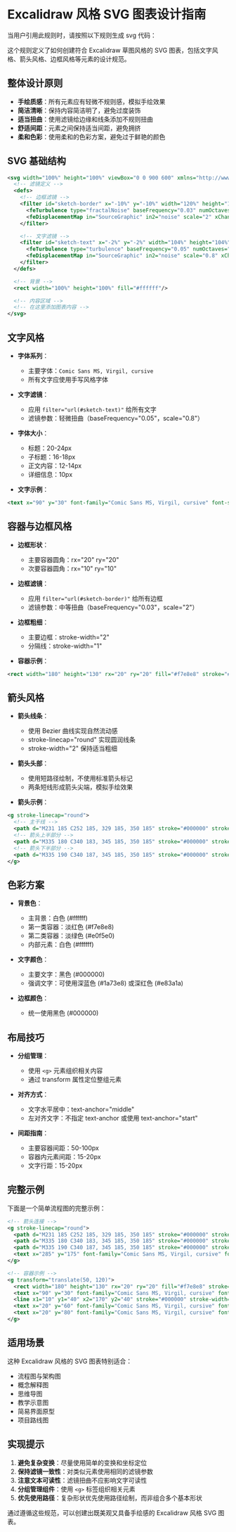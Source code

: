 # Excalidraw 风格 SVG 图表设计指南

当用户引用此规则时，请按照以下规则生成 svg 代码：

这个规则定义了如何创建符合 Excalidraw 草图风格的 SVG 图表，包括文字风格、箭头风格、边框风格等元素的设计规范。

## 整体设计原则

- **手绘质感**：所有元素应有轻微不规则感，模拟手绘效果
- **简洁清晰**：保持内容简洁明了，避免过度装饰
- **适当扭曲**：使用滤镜给边缘和线条添加不规则扭曲
- **舒适间距**：元素之间保持适当间距，避免拥挤
- **柔和色彩**：使用柔和的色彩方案，避免过于鲜艳的颜色

## SVG 基础结构

```xml
<svg width="100%" height="100%" viewBox="0 0 900 600" xmlns="http://www.w3.org/2000/svg">
  <!-- 滤镜定义 -->
  <defs>
    <!-- 边框滤镜 -->
    <filter id="sketch-border" x="-10%" y="-10%" width="120%" height="120%">
      <feTurbulence type="fractalNoise" baseFrequency="0.03" numOctaves="3" seed="42" result="noise"/>
      <feDisplacementMap in="SourceGraphic" in2="noise" scale="2" xChannelSelector="R" yChannelSelector="G"/>
    </filter>

    <!-- 文字滤镜 -->
    <filter id="sketch-text" x="-2%" y="-2%" width="104%" height="104%">
      <feTurbulence type="turbulence" baseFrequency="0.05" numOctaves="2" seed="15" result="noise"/>
      <feDisplacementMap in="SourceGraphic" in2="noise" scale="0.8" xChannelSelector="R" yChannelSelector="G"/>
    </filter>
  </defs>

  <!-- 背景 -->
  <rect width="100%" height="100%" fill="#ffffff"/>

  <!-- 内容区域 -->
  <!-- 在这里添加图表内容 -->
</svg>
```

## 文字风格

- **字体系列**：
  - 主要字体：`Comic Sans MS, Virgil, cursive`
  - 所有文字应使用手写风格字体
- **文字滤镜**：

  - 应用 `filter="url(#sketch-text)"` 给所有文字
  - 滤镜参数：轻微扭曲（baseFrequency="0.05"，scale="0.8"）

- **字体大小**：

  - 标题：20-24px
  - 子标题：16-18px
  - 正文内容：12-14px
  - 详细信息：10px

- **文字示例**：

```xml
<text x="90" y="30" font-family="Comic Sans MS, Virgil, cursive" font-size="16" text-anchor="middle" fill="#000000" filter="url(#sketch-text)">标题文字</text>
```

## 容器与边框风格

- **边框形状**：

  - 主要容器圆角：rx="20" ry="20"
  - 次要容器圆角：rx="10" ry="10"

- **边框滤镜**：

  - 应用 `filter="url(#sketch-border)"` 给所有边框
  - 滤镜参数：中等扭曲（baseFrequency="0.03"，scale="2"）

- **边框粗细**：

  - 主要边框：stroke-width="2"
  - 分隔线：stroke-width="1"

- **容器示例**：

```xml
<rect width="180" height="130" rx="20" ry="20" fill="#f7e8e8" stroke="#000000" stroke-width="2" filter="url(#sketch-border)"/>
```

## 箭头风格

- **箭头线条**：

  - 使用 Bezier 曲线实现自然流动感
  - stroke-linecap="round" 实现圆润线条
  - stroke-width="2" 保持适当粗细

- **箭头头部**：

  - 使用短路径绘制，不使用标准箭头标记
  - 两条短线形成箭头尖端，模拟手绘效果

- **箭头示例**：

```xml
<g stroke-linecap="round">
  <!-- 主干线 -->
  <path d="M231 185 C252 185, 329 185, 350 185" stroke="#000000" stroke-width="2" fill="none"></path>
  <!-- 箭头上半部分 -->
  <path d="M335 180 C340 183, 345 185, 350 185" stroke="#000000" stroke-width="2" fill="none"></path>
  <!-- 箭头下半部分 -->
  <path d="M335 190 C340 187, 345 185, 350 185" stroke="#000000" stroke-width="2" fill="none"></path>
</g>
```

## 色彩方案

- **背景色**：

  - 主背景：白色 (#ffffff)
  - 第一类容器：淡红色 (#f7e8e8)
  - 第二类容器：淡绿色 (#e0f5e0)
  - 内部元素：白色 (#ffffff)

- **文字颜色**：

  - 主要文字：黑色 (#000000)
  - 强调文字：可使用深蓝色 (#1a73e8) 或深红色 (#e83a1a)

- **边框颜色**：
  - 统一使用黑色 (#000000)

## 布局技巧

- **分组管理**：

  - 使用 `<g>` 元素组织相关内容
  - 通过 transform 属性定位整组元素

- **对齐方式**：

  - 文字水平居中：text-anchor="middle"
  - 左对齐文字：不指定 text-anchor 或使用 text-anchor="start"

- **间距指南**：
  - 主要容器间距：50-100px
  - 容器内元素间距：15-20px
  - 文字行距：15-20px

## 完整示例

下面是一个简单流程图的完整示例：

```xml
<!-- 箭头连接 -->
<g stroke-linecap="round">
  <path d="M231 185 C252 185, 329 185, 350 185" stroke="#000000" stroke-width="2" fill="none"></path>
  <path d="M335 180 C340 183, 345 185, 350 185" stroke="#000000" stroke-width="2" fill="none"></path>
  <path d="M335 190 C340 187, 345 185, 350 185" stroke="#000000" stroke-width="2" fill="none"></path>
  <text x="285" y="175" font-family="Comic Sans MS, Virgil, cursive" font-size="12" fill="#000000" filter="url(#sketch-text)">连接标签</text>
</g>

<!-- 容器示例 -->
<g transform="translate(50, 120)">
  <rect width="180" height="130" rx="20" ry="20" fill="#f7e8e8" stroke="#000000" stroke-width="2" filter="url(#sketch-border)"/>
  <text x="90" y="30" font-family="Comic Sans MS, Virgil, cursive" font-size="16" text-anchor="middle" fill="#000000" filter="url(#sketch-text)">容器标题</text>
  <line x1="10" y1="40" x2="170" y2="40" stroke="#000000" stroke-width="1" filter="url(#sketch-border)"/>
  <text x="20" y="60" font-family="Comic Sans MS, Virgil, cursive" font-size="12" fill="#000000" filter="url(#sketch-text)">- 内容项1</text>
  <text x="20" y="80" font-family="Comic Sans MS, Virgil, cursive" font-size="12" fill="#000000" filter="url(#sketch-text)">- 内容项2</text>
</g>
```

## 适用场景

这种 Excalidraw 风格的 SVG 图表特别适合：

- 流程图与架构图
- 概念解释图
- 思维导图
- 教学示意图
- 简易界面原型
- 项目路线图

## 实现提示

1. **避免复杂变换**：尽量使用简单的变换和坐标定位
2. **保持滤镜一致性**：对类似元素使用相同的滤镜参数
3. **注意文本可读性**：滤镜扭曲不应影响文字可读性
4. **分组管理组件**：使用 `<g>` 标签组织相关元素
5. **优先使用路径**：复杂形状优先使用路径绘制，而非组合多个基本形状

通过遵循这些规范，可以创建出既美观又具备手绘感的 Excalidraw 风格 SVG 图表。
